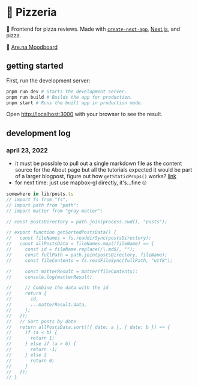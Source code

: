 # 
# 🍕 Pizzeria

🧄 Frontend for pizza reviews. Made with [`create-next-app`](https://github.com/vercel/next.js/tree/canary/packages/create-next-app), [Next.js](https://nextjs.org/), and pizza.

🧄 [Are.na Moodboard](https://www.are.na/share/lzeXCkR) 
## getting started

First, run the development server:

```bash
pnpm run dev # Starts the development server.
pnpm run build # Builds the app for production.
pnpm start # Runs the built app in production mode.
```

Open [http://localhost:3000](http://localhost:3000) with your browser to see the result.

## development log
### april 23, 2022
* it must be possible to pull out a single markdown file as the content source for the About page but all the tutorials expected it would be part of a larger blogpost, figure out how  `getStaticProps()` works? [link](https://w3collective.com/static-blog-next-js/)
* for next time: just use mapbox-gl directly, it's...fine 🙄
  
```typescript
somewhere in lib/posts.ts
// import fs from "fs";
// import path from "path";
// import matter from "gray-matter";

// const postsDirectory = path.join(process.cwd(), "posts");

// export function getSortedPostsData() {
//   const fileNames = fs.readdirSync(postsDirectory);
//   const allPostsData = fileNames.map((fileName) => {
//     const id = fileName.replace(/\.md$/, "");
//     const fullPath = path.join(postsDirectory, fileName);
//     const fileContents = fs.readFileSync(fullPath, "utf8");

//     const matterResult = matter(fileContents);
//     console.log(matterResult)

//     // Combine the data with the id
//     return {
//       id,
//       ...matterResult.data,
//     };
//   });
//   // Sort posts by date
//   return allPostsData.sort(({ date: a }, { date: b }) => {
//     if (a < b) {
//       return 1;
//     } else if (a > b) {
//       return -1;
//     } else {
//       return 0;
//     }
//   });
// }
```